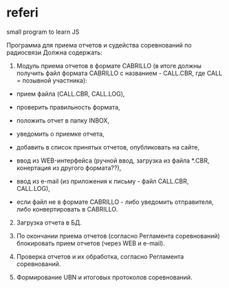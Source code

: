 # referi
small program to learn JS

Программа для приема отчетов и судейства соревнований по радиосвязи
Должна содержать:
1. Модуль приема отчетов в формате CABRILLO 
(в итоге должны получить файл формата CABRILLO с названием - CALL.CBR, где CALL = позывной участника):
  - прием файла (CALL.CBR, CALL.LOG), 
  - проверить правильность формата, 
  - положить отчет в папку INBOX, 
  - уведомить о приемке отчета, 
  - добавить в список принятых отчетов, опубликовать на сайте,
  
  - ввод из WEB-интерфейса (ручной ввод, загрузка из файла *.CBR, конертация из другого формата??),
  - ввод из e-mail (из приложения к письму - файл CALL.CBR, CALL.LOG),
  - если файл не в формате CABRILLO - либо уведомить отправителя, либо конвертировать в CABRILLO.
  
2. Загрузка отчета в БД.

3. По окончании приема отчетов (согласно Регламента соревнований) блокировать прием отчетов (через WEB и e-mail).

4. Проверка отчетов и их обработка, согласно Регламента соревнований.

5. Формирование UBN и итоговых протоколов соревнований.
